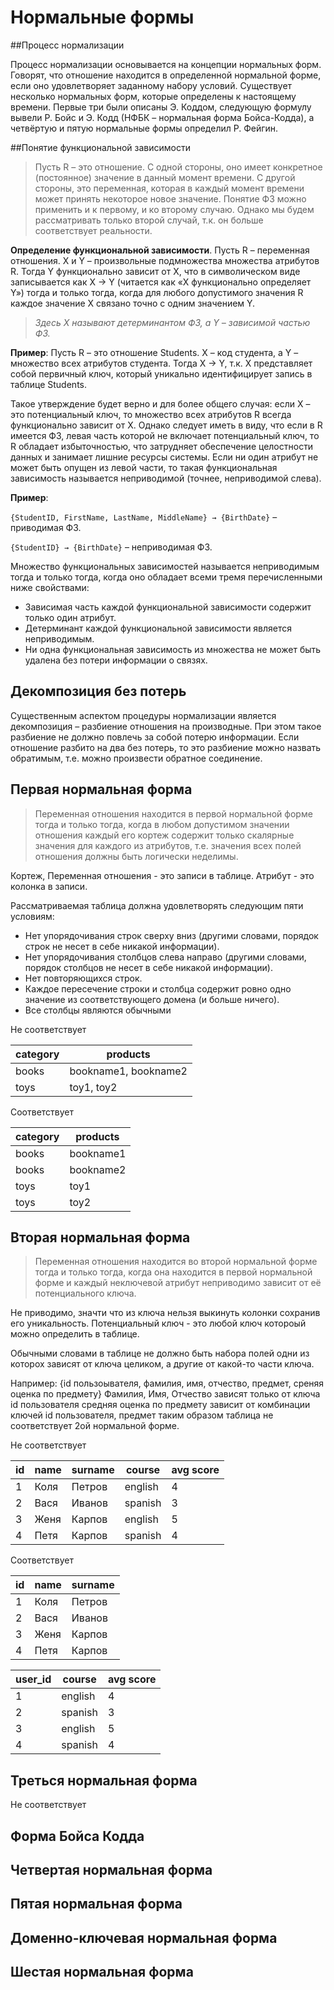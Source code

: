 # Нормальные формы

##Процесс нормализации

Процесс нормализации основывается на концепции нормальных форм. Говорят, что отношение находится в определенной нормальной форме, если оно удовлетворяет заданному набору условий. Существует несколько нормальных форм, которые определены к настоящему времени. Первые три были описаны Э. Коддом, следующую формулу вывели Р. Бойс и Э. Кодд (НФБК – нормальная форма Бойса-Кодда), а четвёртую и пятую нормальные формы определил Р. Фейгин.

##Понятие функциональной зависимости

> Пусть R – это отношение. С одной стороны, оно имеет конкретное (постоянное) значение в данный момент времени. С другой стороны, это переменная, которая в каждый момент времени может принять некоторое новое значение.
Понятие ФЗ можно применить и к первому, и ко второму случаю. Однако мы будем рассматривать только второй случай, т.к. он больше соответствует реальности.

__Определение функциональной зависимости__. Пусть R – переменная отношения. X и Y – произвольные подмножества множества атрибутов R. Тогда Y функционально зависит от X, что в символическом виде записывается как X → Y (читается как «X функционально определяет Y») тогда и только тогда, когда для любого допустимого значения R каждое значение X связано точно с одним значением Y.

> *Здесь X называют детерминантом ФЗ, а Y – зависимой частью ФЗ.*

__Пример__: Пусть R – это отношение Students. X – код студента, а Y – множество всех атрибутов студента. Тогда X → Y, т.к. X представляет собой первичный ключ, который уникально идентифицирует запись в таблице Students.

Такое утверждение будет верно и для более общего случая: если X – это потенциальный ключ, то множество всех атрибутов R всегда функционально зависит от X. Однако следует иметь в виду, что если в R имеется ФЗ, левая часть которой не включает потенциальный ключ, то R обладает избыточностью, что затрудняет обеспечение целостности данных и занимает лишние ресурсы системы. Если ни один атрибут не может быть опущен из левой части, то такая функциональная зависимость называется неприводимой (точнее, неприводимой слева).

__Пример__: 

`{StudentID, FirstName, LastName, MiddleName} → {BirthDate}` – приводимая ФЗ.

`{StudentID} → {BirthDate}` – неприводимая ФЗ.

Множество функциональных зависимостей называется неприводимым тогда и только тогда, когда оно обладает всеми тремя перечисленными ниже свойствами:
* Зависимая часть каждой функциональной зависимости содержит только один атрибут.
* Детерминант каждой функциональной зависимости является неприводимым.
* Ни одна функциональная зависимость из множества не может быть удалена без потери информации о связях.

## Декомпозиция без потерь

Существенным аспектом процедуры нормализации является декомпозиция – разбиение отношения на производные. При этом такое разбиение не должно повлечь за собой потерю информации. Если отношение разбито на два без потерь, то это разбиение можно назвать обратимым, т.е. можно произвести обратное соединение.

## Первая нормальная форма
> Переменная отношения находится в первой нормальной форме тогда и только тогда, когда в любом допустимом значении отношения каждый его кортеж содержит только скалярные значения для каждого из атрибутов, т.е. значения всех полей отношения должны быть логически неделимы.

Кортеж, Переменная отношения - это записи в таблице.
Атрибут - это колонка в записи.

Рассматриваемая таблица должна удовлетворять следующим пяти условиям:
* Нет упорядочивания строк сверху вниз (другими словами, порядок строк не несет в себе никакой информации).
* Нет упорядочивания столбцов слева направо (другими словами, порядок столбцов не несет в себе никакой информации).
* Нет повторяющихся строк.
* Каждое пересечение строки и столбца содержит ровно одно значение из соответствующего домена (и больше ничего).
* Все столбцы являются обычными

Не соответствует

category|products
---|---
books|bookname1, bookname2
toys|toy1, toy2

Соответствует

category|products
---|---
books|bookname1
books|bookname2
toys|toy1
toys|toy2

## Вторая нормальная форма
> Переменная отношения находится во второй нормальной форме тогда и только тогда, когда она находится в первой нормальной форме и каждый неключевой атрибут неприводимо зависит от её потенциального ключа.

Не приводимо, значти что из ключа нельзя выкинуть колонки сохранив его уникальность.
Потенциальный ключ - это любой ключ котороый можно определить в таблице.

Обычными словами в таблице не должно быть набора полей одни из которох зависят от ключа целиком, а другие от какой-то части ключа.

Например: {id пользоывателя, фамилия, имя, отчество, предмет, среняя оценка по предмету}
Фамилия, Имя, Отчество зависят только от ключа id пользователя
средняя оценка по предмету зависит от комбинации ключей id пользователя, предмет
таким образом таблица не соответствует 2ой нормальной форме.

Не соответствует

id|name|surname|course|avg score
---|---|---|---|---
1|Коля|Петров|english|4
2|Вася|Иванов|spanish|3
3|Женя|Карпов|english|5
4|Петя|Карпов|spanish|4

Соответствует

id|name|surname
---|---|---
1|Коля|Петров
2|Вася|Иванов
3|Женя|Карпов
4|Петя|Карпов

user_id|course|avg score
---|---|---
1|english|4
2|spanish|3
3|english|5
4|spanish|4

## Треться нормальная форма

Не соответствует



## Форма Бойса Кодда
## Четвертая нормальная форма
## Пятая нормальная форма
## Доменно-ключевая нормальная форма 
## Шестая нормальная форма
